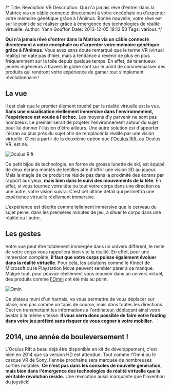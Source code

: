 /*
Title: Révolution VR
Description: Qui n'a jamais rêvé d'entrer dans la Matrice via un câble connecté directement à votre encéphale ou d'arpenter votre mémoire génétique grâce à l'Animus. Bonne nouvelle, votre rêve est sur le point de se réaliser grâce à émergence des technologies de réalité virtuelle.
Author: Yann Gouffon
Date: 2013-12-05 19:12:53
Tags: various
*/

**Qui n'a jamais rêvé d'entrer dans la Matrice via un câble connecté directement à votre encéphale ou d'arpenter votre mémoire génétique grâce à l'Animus.** Vous avez sans doute remarqué que le terme VR (virtual reality) ne date pas d'hier, mais à tendance à revenir de plus en plus fréquemment sur la toile depuis quelque temps. En effet, de talentueux jeunes ingénieurs à travers le globe sont sur le point de commercialiser des produits qui rendront votre expérience de gamer tout simplement révolutionnaire !

## La vue
Il est clair que le premier élément touché par la réalité virtuelle est la vue. **Sans une visualisation réellement immersive dans l'environnement, l'expérience est vouée à l'échec.** Les moyens d'y parvenir ne sont pas nombreux. Le premier serait de projeter l'environnement autour du sujet pour lui donner l'illusion d'être ailleurs. Une autre solution est d'apporter l'écran au plus près du sujet afin de remplacer la réalité par une vision virtuelle. C'est à partir de la deuxième option que [l'Oculus Rift](http://www.oculusvr.com/), ou Oculus VR, est né.

![Oculus Rift](http://staging.yago.io/content/images/oculus-rift.jpg)

Ce petit bijou de technologie, en forme de grosse lunette de ski, est équipé de deux écrans montés de lentilles afin d'offrir une vision 3D au joueur. Mais la magie de ce produit ne réside pas dans la proximité des écrans par rapport aux yeux, **mais bien dans le suivi des mouvements de la tête**. En effet, si vous tournez votre tête ou tout votre corps dans une direction ou une autre, votre vision suivra. C'est cet ultime détail qui permettra une expérience virtuelle réellement immersive.

L'expérience est décrite comme tellement immersive que le cerveau du sujet peine, dans les premières minutes de jeu, à situer le corps dans une réalité ou l'autre.

## Les gestes
Votre vue peut être totalement immergée dans un univers différent, le reste de votre corps vous rappellera bien vite la réalité. En effet, pour une immersion complète, **il faut que votre corps puisse également évoluer dans la réalité virtuelle**. Pour cela, les solutions comme le Kinect de Microsoft ou le Playstation Move peuvent sembler parer à ce manque. Malgré tout, pour pouvoir réellement vous mouvoir dans un univers virtuel, des produits comme [l'Omni](http://www.virtuix.com/) ont été mis au point.

![Omin](http://staging.yago.io/content/images/omni.jpg)

Ce plateau muni d'un harnais, va vous permettre de vous déplacer sur place, non pas comme un tapis de course, mais dans toutes les directions. Ceci en transmettant les informations à l'ordinateur, déplaçant ainsi votre avatar à la même vitesse. **Il vous serra donc possible de faire votre footing dans votre jeu préféré sans risquer de vous cogner à votre mobilier.**

## 2014, une année de bouleversement !
L'Oculus Rift a beau déjà être disponible en kit de développement, c'est bien en 2014 que sa version HD est attendue. Tout comme l'Omni ou le casque VR de Sony, l'année prochaine sera marquée de nombreuses sorties notables. **Ce n'est pas dans les consoles de nouvelle génération, mais bien dans l'émergence des technologies de réalité virtuelle que la véritable révolution réside.** Une révolution aussi marquante que l'invention du joystick!


